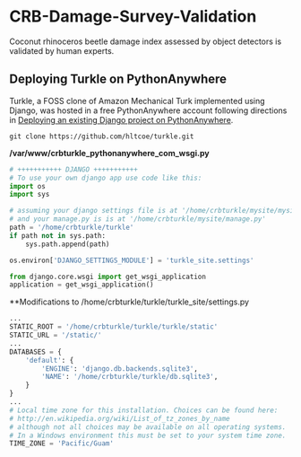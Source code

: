 # CRB-Damage-Survey-Validation
Coconut rhinoceros beetle damage index assessed by object detectors is validated by human experts. 

## Deploying Turkle on PythonAnywhere

Turkle, a FOSS clone of Amazon Mechanical Turk implemented using Django, was hosted in a free PythonAnywhere account following directions in [Deploying an existing Django project on PythonAnywhere](https://help.pythonanywhere.com/pages/DeployExistingDjangoProject/).

    git clone https://github.com/hltcoe/turkle.git
    
**/var/www/crbturkle_pythonanywhere_com_wsgi.py**
```python
# +++++++++++ DJANGO +++++++++++
# To use your own django app use code like this:
import os
import sys

# assuming your django settings file is at '/home/crbturkle/mysite/mysite/settings.py'
# and your manage.py is is at '/home/crbturkle/mysite/manage.py'
path = '/home/crbturkle/turkle'
if path not in sys.path:
    sys.path.append(path)

os.environ['DJANGO_SETTINGS_MODULE'] = 'turkle_site.settings'

from django.core.wsgi import get_wsgi_application
application = get_wsgi_application()
```

**Modifications to /home/crbturkle/turkle/turkle_site/settings.py
```python
...
STATIC_ROOT = '/home/crbturkle/turkle/turkle/static'
STATIC_URL = '/static/'
...
DATABASES = {
    'default': {
        'ENGINE': 'django.db.backends.sqlite3',
        'NAME': '/home/crbturkle/turkle/db.sqlite3',
    }
}
...
# Local time zone for this installation. Choices can be found here:
# http://en.wikipedia.org/wiki/List_of_tz_zones_by_name
# although not all choices may be available on all operating systems.
# In a Windows environment this must be set to your system time zone.
TIME_ZONE = 'Pacific/Guam'
```

    
    
